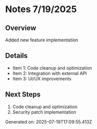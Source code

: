 # Notes 7/19/2025

## Overview
Added new feature implementation

## Details
- Item 1: Code cleanup and optimization
- Item 2: Integration with external API
- Item 3: UI/UX improvements

## Next Steps
1. Code cleanup and optimization
2. Security patch implementation

Generated on: 2025-07-19T17:09:55.413Z
